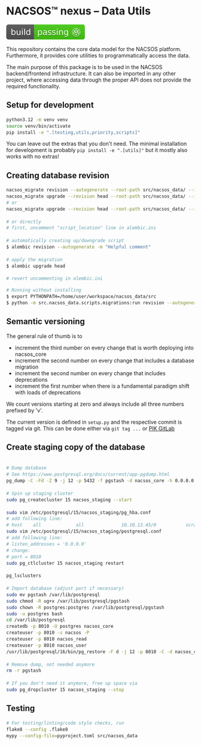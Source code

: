 # NACSOS™ nexus – Data Utils
[![Volkswagen status](.ci/volkswargen_ci.svg)](https://github.com/auchenberg/volkswagen)

This repository contains the core data model for the NACSOS platform.
Furthermore, it provides core utilities to programmatically access the data.

The main purpose of this package is to be used in the NACSOS backend/frontend infrastructure. 
It can also be imported in any other project, where accessing data through the proper API 
does not provide the required functionality.

## Setup for development
```bash
python3.12 -m venv venv
source venv/bin/activate
pip install -e ".[testing,utils,priority,scripts]"
```
You can leave out the extras that you don't need.
The minimal installation for development is probably `pip install -e ".[utils]"` but it mostly also works with no extras!

## Creating database revision
```bash
nacsos_migrate revision --autogenerate --root-path src/nacsos_data/ --ini-file alembic.ini --message "???"
nacsos_migrate upgrade --revision head --root-path src/nacsos_data/ --ini-file alembic.ini
# or
nacsos_migrate upgrade --revision head --root-path src/nacsos_data/ --ini-file alembic.secret.ini
 
# or directly
# first, uncomment "script_location" line in alembic.ini

# automatically creating up/downgrade script
$ alembic revision --autogenerate -m "Helpful comment"

# apply the migration
$ alembic upgrade head

# revert uncommenting in alembic.ini
```

```bash
# Running without installing
$ export PYTHONPATH=/home/user/workspace/nacsos_data/src
$ python -m src.nacsos_data.scripts.migrations:run revision --autogenerate --root-path src/nacsos_data/ --ini-file alembic.ini --message "drop times"
```

## Semantic versioning
The general rule of thumb is to
  - increment the third number on every change that is worth deploying into nacsos_core
  - increment the second number on every change that includes a database migration
  - increment the second number on every change that includes deprecations
  - increment the first number when there is a fundamental paradigm shift with loads of deprecations

We count versions starting at zero and always include all three numbers prefixed by 'v'.

The current version is defined in `setup.py` and the respective commit is tagged via git.
This can be done either via `git tag ...` or [PIK GitLab](https://gitlab.pik-potsdam.de/mcc-apsis/nacsos/nacsos-data/-/tags)

## Create staging copy of the database
```bash

# Dump database
# See https://www.postgresql.org/docs/current/app-pgdump.html
pg_dump -C -Fd -Z 9 -j 12 -p 5432 -f pgstash -d nacsos_core -h 0.0.0.0

# Spin up staging cluster
sudo pg_createcluster 15 nacsos_staging --start

sudo vim /etc/postgresql/15/nacsos_staging/pg_hba.conf
# add following line:
# host    all             all              10.10.13.45/0           scram-sha-256
sudo vim /etc/postgresql/15/nacsos_staging/postgresql.conf
# add following line:
# listen_addresses = '0.0.0.0'
# change:
# port = 8010  
sudo pg_ctlcluster 15 nacsos_staging restart

pg_lsclusters

# Import database (adjust port if necessary)
sudo mv pgstash /var/lib/postgresql
sudo chmod -R ug+x /var/lib/postgresql/pgstash
sudo chown -R postgres:postgres /var/lib/postgresql/pgstash
sudo -u postgres bash
cd /var/lib/postgresql
createdb -p 8010 -U postgres nacsos_core
createuser -p 8010 -s nacsos -P
createuser -p 8010 nacsos_read
createuser -p 8010 nacsos_user
/usr/lib/postgresql/16/bin/pg_restore -F d -j 12 -p 8010 -C -d nacsos_core pgstash/

# Remove dump, not needed anymore
rm -r pgstash

# If you don't need it anymore, free up space via
sudo pg_dropcluster 15 nacsos_staging --stop
```

## Testing

```bash
# For testing/linting/code style checks, run
flake8 --config .flake8
mypy --config-file=pyproject.toml src/nacsos_data 
```